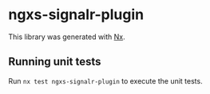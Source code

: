 # ngxs-signalr-plugin

This library was generated with [Nx](https://nx.dev).

## Running unit tests

Run `nx test ngxs-signalr-plugin` to execute the unit tests.
